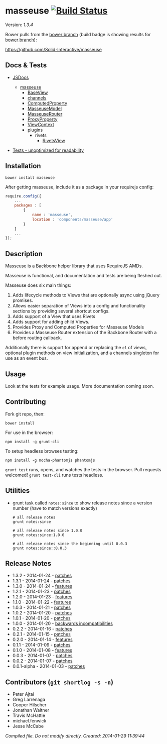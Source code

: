 # masseuse [![Build Status](https://travis-ci.org/Solid-Interactive/masseuse.png?branch=bower)](https://travis-ci.org/Solid-Interactive/masseuse)

Version: _1.3.4_

Bower pulls from the [bower branch](https://github.com/Solid-Interactive/masseuse/tree/bower) (build badge is showing results for [bower branch](https://github.com/Solid-Interactive/masseuse/tree/bower)):

https://github.com/Solid-Interactive/masseuse

## Docs & Tests

* [JSDocs](http://solid-interactive.github.io/masseuse/docs/)
    * [masseuse](http://solid-interactive.github.io/masseuse/docs/masseuse.html)
        * [BaseView](http://solid-interactive.github.io/masseuse/docs/BaseView.html)
        * [channels](http://solid-interactive.github.io/masseuse/docs/Channels.html)
        * [ComputedProperty](http://solid-interactive.github.io/masseuse/docs/ComputedProperty.html)
        * [MasseuseModel](http://solid-interactive.github.io/masseuse/docs/MasseuseModel.html)
        * [MasseuseRouter](http://solid-interactive.github.io/masseuse/docs/MasseuseRouter.html)
        * [ProxyProperty](http://solid-interactive.github.io/masseuse/docs/ProxyProperty.html)
        * [ViewContext](http://solid-interactive.github.io/masseuse/docs/ViewContext.html)
        * plugins
            * rivets
                * [RivetsView](http://solid-interactive.github.io/masseuse/docs/RivetsView.html)

* [Tests - unoptimized for readability](http://solid-interactive.github.io/masseuse/tests/)


## Installation

```shell
bower install masseuse
```

After getting masseuse, include it as a package in your requirejs config:

```javascript
require.config({
    ...
    packages : [
        {
            name : 'masseuse',
            location : 'components/masseuse/app'
        }
    ]
    ...
});
```

## Description

Masseuse is a Backbone helper library that uses RequireJS AMDs.

Masseuse is functional, and documentation and tests are being fleshed out.

Masseuse does six main things:

1. Adds lifecycle methods to Views that are optionally async using jQuery promises.
1. Allows easier separation of Views into a config and functionality sections by providing several shortcut configs.
1. Adds support of a View that uses Rivets
1. Adds support for adding child Views.
1. Provides Proxy and Computed Properties for Masseuse Models
1. Provides a Masseuse Router extension of the Backbone Router with a before routing callback.

Additionally there is support for append or replacing the `el` of views, optional plugin methods on view initialization,
and a channels singleton for use as an event bus.

## Usage

Look at the tests for example usage. More documentation coming soon.

## Contributing

Fork git repo, then:

```shell
bower install
```

For use in the browser:

```shell
npm install -g grunt-cli
```

To setup headless browses testing:

```shell
npm install -g mocha-phantomjs phantomjs
```

`grunt test` runs, opens, and watches the tests in the browser. Pull requests welcomed!
`grunt test-cli` runs tests headless.

## Utilities

* grunt task called `notes:since` to show release notes since a version number (have to match versions exactly)

    ```shell
    # all release notes
    grunt notes:since

    # all release notes since 1.0.0
    grunt notes:since:1.0.0

    # all release notes since the beginning until 0.0.3
    grunt notes:since::0.0.3
    ```

## Release Notes

* 1.3.2 - 2014-01-24 - [patches](release_notes/1.3.2.md)
* 1.3.1 - 2014-01-24 - [patches](release_notes/1.3.1.md)
* 1.3.0 - 2014-01-24 - [features](release_notes/1.3.0.md)
* 1.2.1 - 2014-01-23 - [patches](release_notes/1.2.1.md)
* 1.2.0 - 2014-01-23 - [features](release_notes/1.2.0.md)
* 1.1.0 - 2014-01-22 - [features](release_notes/1.1.0.md)
* 1.0.3 - 2014-01-21 - [patches](release_notes/1.0.3.md)
* 1.0.2 - 2014-01-20 - [patches](release_notes/1.0.2.md)
* 1.0.1 - 2014-01-20 - [patches](release_notes/1.0.1.md)
* 1.0.0 - 2014-01-20 - [backwards incompatibilities](release_notes/1.0.0.md)
* 0.2.2 - 2014-01-16 - [patches](release_notes/0.2.2.md)
* 0.2.1 - 2014-01-15 - [patches](release_notes/0.2.1.md)
* 0.2.0 - 2014-01-14 - [features](release_notes/0.2.0.md)
* 0.1.1 - 2014-01-09 - [patches](release_notes/0.1.1.md)
* 0.1.0 - 2014-01-08 - [features](release_notes/0.1.0.md)
* 0.0.3 - 2014-01-07 - [patches](release_notes/0.0.3.md)
* 0.0.2 - 2014-01-07 - [patches](release_notes/0.0.2.md)
* 0.0.1-alpha - 2014-01-03 - [patches](release_notes/0.0.1.md)

## Contributors (`git shortlog -s -n`)

* Peter Ajtai
* Greg Larrenaga
* Cooper Hilscher
* Jonathan Waltner
* Travis McHattie
* michael.fenwick
* Jesse McCabe


_Compiled file. Do not modify directly. Created: 2014-01-29 11:39:44_
